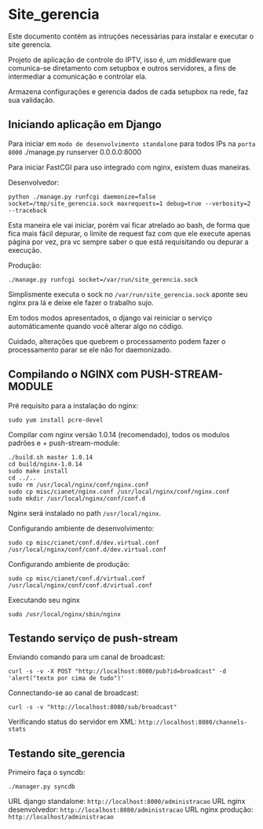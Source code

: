 Site_gerencia
=============

Este documento contém as intruções necessárias para instalar e executar o site gerencia.

Projeto de aplicação de controle do IPTV, isso é, um middleware que comunica-se diretamento
com setupbox e outros servidores, a fins de intermediar a comunicação e controlar ela.

Armazena configurações e gerencia dados de cada setupbox na rede, faz sua validação.


Iniciando aplicação em Django
-----------------------------

Para iniciar em `modo de desenvolvimento standalone` para todos IPs na `porta 8000`
    ./manage.py runserver 0.0.0.0:8000

Para iniciar FastCGI para uso integrado com nginx, existem duas maneiras.

Desenvolvedor:

    python ./manage.py runfcgi daemonize=false socket=/tmp/site_gerencia.sock maxrequests=1 debug=true --verbosity=2 --traceback

Esta maneira ele vai iniciar, porém vai ficar atrelado ao bash, de forma que fica mais fácil depurar, o limite de request faz com que ele execute apenas página por vez, pra vc sempre saber o que está requisitando ou depurar a execução.

Produção:

    ./manage.py runfcgi socket=/var/run/site_gerencia.sock

Simplismente executa o sock no `/var/run/site_gerencia.sock` aponte seu nginx pra lá e deixe ele fazer o trabalho sujo.

Em todos modos apresentados, o django vai reiniciar o serviço automáticamente quando você alterar algo no código.

Cuidado, alterações que quebrem o processamento podem fazer o processamento parar se ele não for daemonizado.


Compilando o NGINX com PUSH-STREAM-MODULE
-----------------------------------------

Pré requisito para a instalação do nginx:

    sudo yum install pcre-devel

Compilar com nginx versão 1.0.14 (recomendado), todos os modulos padrões e + push-stream-module:

    ./build.sh master 1.0.14
    cd build/nginx-1.0.14
    sudo make install
    cd ../..
    sudo rm /usr/local/nginx/conf/nginx.conf
    sudo cp misc/cianet/nginx.conf /usr/local/nginx/conf/nginx.conf
    sudo mkdir /usr/local/nginx/conf/conf.d

Nginx será instalado no path `/usr/local/nginx`.

Configurando ambiente de desenvolvimento:

    sudo cp misc/cianet/conf.d/dev.virtual.conf /usr/local/nginx/conf/conf.d/dev.virtual.conf 

Configurando ambiente de produção:

    sudo cp misc/cianet/conf.d/virtual.conf /usr/local/nginx/conf/conf.d/virtual.conf 

Executando seu nginx

    sudo /usr/local/nginx/sbin/nginx



Testando serviço de push-stream
-------------------------------

Enviando comando para um canal de broadcast:

    curl -s -v -X POST "http://localhost:8080/pub?id=broadcast" -d 'alert("texto por cima de tudo")'

Connectando-se ao canal de broadcast:

    curl -s -v "http://localhost:8080/sub/broadcast"

Verificando status do servidor em XML: `http://localhost:8080/channels-stats`


Testando site_gerencia
----------------------

Primeiro faça o syncdb:

    ./manager.py syncdb

URL django standalone: `http://localhost:8000/administracao`
URL nginx desenvolvedor: `http://localhost:8080/administracao`
URL nginx produção: `http://localhost/administracao`
